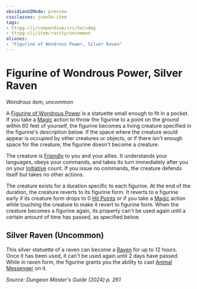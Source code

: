 ```yaml
---
obsidianUIMode: preview
cssclasses: json5e-item
tags:
- ttrpg-cli/compendium/src/5e/xdmg
- ttrpg-cli/item/rarity/uncommon
aliases: 
- "Figurine of Wondrous Power, Silver Raven"
---
```

# Figurine of Wondrous Power, Silver Raven
*Wondrous item, uncommon*  



A [Figurine of Wondrous Power](Misc%20Files/CLI/compendium/items/figurine-of-wondrous-power-xdmg.md) is a statuette small enough to fit in a pocket. If you take a [Magic](Misc%20Files/CLI/rules/actions.md#Magic) action to throw the figurine to a point on the ground within 60 feet of yourself, the figurine becomes a living creature specified in the figurine's description below. If the space where the creature would appear is occupied by other creatures or objects, or if there isn't enough space for the creature, the figurine doesn't become a creature.

The creature is [Friendly](Misc%20Files/CLI/rules/variant-rules/friendly-attitude-xphb.md) to you and your allies. It understands your languages, obeys your commands, and takes its turn immediately after you on your [Initiative](Misc%20Files/CLI/rules/variant-rules/initiative-xphb.md) count. If you issue no commands, the creature defends itself but takes no other actions.

The creature exists for a duration specific to each figurine. At the end of the duration, the creature reverts to its figurine form. It reverts to a figurine early if its creature form drops to 0 [Hit Points](Misc%20Files/CLI/rules/variant-rules/hit-points-xphb.md) or if you take a [Magic](Misc%20Files/CLI/rules/actions.md#Magic) action while touching the creature to make it revert to figurine form. When the creature becomes a figurine again, its property can't be used again until a certain amount of time has passed, as specified below.

## Silver Raven (Uncommon)

This silver statuette of a raven can become a [Raven](Misc%20Files/CLI/compendium/bestiary/beast/raven-xmm.md) for up to 12 hours. Once it has been used, it can't be used again until 2 days have passed. While in raven form, the figurine grants you the ability to cast [Animal Messenger](Misc%20Files/CLI/compendium/spells/animal-messenger-xphb.md) on it.

*Source: Dungeon Master's Guide (2024) p. 261*